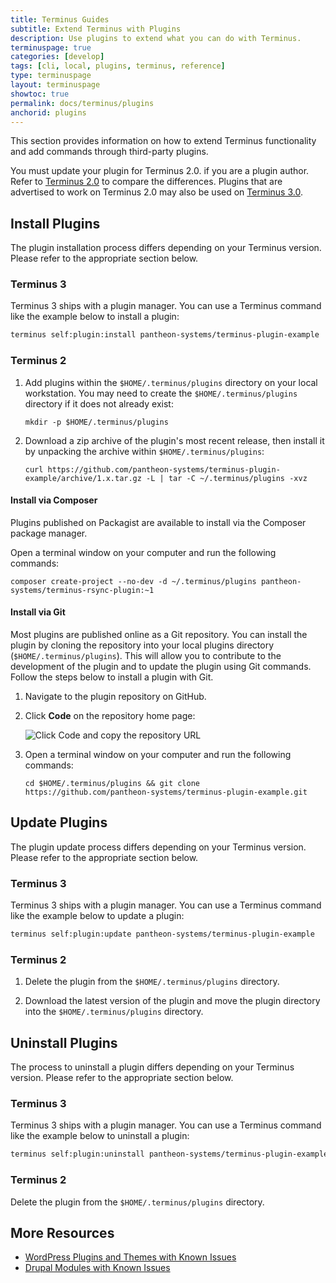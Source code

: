 ```yaml
---
title: Terminus Guides
subtitle: Extend Terminus with Plugins
description: Use plugins to extend what you can do with Terminus.
terminuspage: true
categories: [develop]
tags: [cli, local, plugins, terminus, reference]
type: terminuspage
layout: terminuspage
showtoc: true
permalink: docs/terminus/plugins
anchorid: plugins
---
```


This section provides information on how to extend Terminus functionality and add commands through third-party plugins.

<Alert title="Note" type="info">

You must update your plugin for Terminus 2.0. if you are a plugin author. Refer to [Terminus 2.0](/terminus/terminus-2-0) to compare the differences. Plugins that are advertised to work on Terminus 2.0 may also be used on [Terminus 3.0](/terminus/terminus-3-0).

</Alert>

## Install Plugins

The plugin installation process differs depending on your Terminus version. Please refer to the appropriate section below.

### Terminus 3

Terminus 3 ships with a plugin manager. You can use a Terminus command like the example below to install a plugin:

```bash
terminus self:plugin:install pantheon-systems/terminus-plugin-example
```

### Terminus 2

1. Add plugins within the `$HOME/.terminus/plugins` directory on your local workstation. You may need to create the `$HOME/.terminus/plugins` directory if it does not already exist:

    ```bash{promptUser: user}
    mkdir -p $HOME/.terminus/plugins
    ```

1. Download a zip archive of the plugin's most recent release, then install it by unpacking the archive within `$HOME/.terminus/plugins`:

    ```bash{promptUser: user}
    curl https://github.com/pantheon-systems/terminus-plugin-example/archive/1.x.tar.gz -L | tar -C ~/.terminus/plugins -xvz
    ```

<Accordion title="Composer and Git - Explore Advanced Installation Methods (Optional)" id="advance-installs" icon="lightbulb">

#### Install via Composer

Plugins published on Packagist are available to install via the Composer package manager. 

Open a terminal window on your computer and run the following commands:

```bash{promptUser: user}
composer create-project --no-dev -d ~/.terminus/plugins pantheon-systems/terminus-rsync-plugin:~1
```

#### Install via Git

Most plugins are published online as a Git repository. You can install the plugin by cloning the repository into your local plugins directory (`$HOME/.terminus/plugins`). This will allow you to contribute to the development of the plugin and to update the plugin using Git commands. Follow the steps below to install a plugin with Git.

1. Navigate to the plugin repository on GitHub.

1. Click **<span class="glyphicons glyphicon-save"></span> Code** on the repository home page:

    ![Click Code and copy the repository URL](../../images/github/github-code-clone-ssh.png "GitHub clone URL")

1. Open a terminal window on your computer and run the following commands:

    ```bash{promptUser: user}
    cd $HOME/.terminus/plugins && git clone https://github.com/pantheon-systems/terminus-plugin-example.git
    ```

</Accordion>

## Update Plugins

The plugin update process differs depending on your Terminus version. Please refer to the appropriate section below.

### Terminus 3

Terminus 3 ships with a plugin manager. You can use a Terminus command like the example below to update a plugin:

```bash
terminus self:plugin:update pantheon-systems/terminus-plugin-example
```

### Terminus 2

1. Delete the plugin from the `$HOME/.terminus/plugins` directory. 

1. Download the latest version of the plugin and move the plugin directory into the `$HOME/.terminus/plugins` directory.

## Uninstall Plugins

The process to uninstall a plugin differs depending on your Terminus version. Please refer to the appropriate section below.

### Terminus 3

Terminus 3 ships with a plugin manager. You can use a Terminus command like the example below to uninstall a plugin:

```bash
terminus self:plugin:uninstall pantheon-systems/terminus-plugin-example
```

### Terminus 2

Delete the plugin from the `$HOME/.terminus/plugins` directory.

## More Resources

- [WordPress Plugins and Themes with Known Issues](/plugins-known-issues)
- [Drupal Modules with Known Issues](/modules-known-issues)